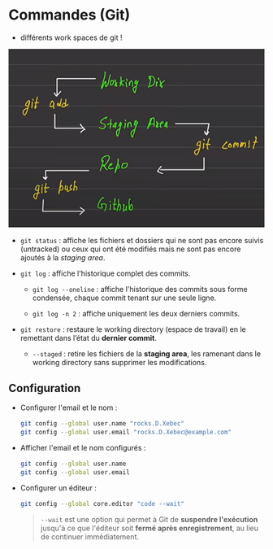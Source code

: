 # Commandes   (Git)
- différents work  spaces  de git ! 

<p align="center">
  <img src="git.png" alt="diffrents-git-work-spaces">
</p>


- `git status` : affiche les fichiers et dossiers qui ne sont pas encore suivis (untracked) ou ceux qui ont été modifiés mais ne sont pas encore ajoutés à la *staging area*.

- `git log` : affiche l'historique complet des commits.

    - `git log --oneline` : affiche l'historique des commits sous forme condensée, chaque commit tenant sur une seule ligne.

    - `git log -n 2` : affiche uniquement les deux derniers commits.

- `git restore` : restaure le working directory (espace de travail) en le remettant dans l’état du **dernier commit**.

    - `--staged` : retire les fichiers de la **staging area**, les ramenant dans le working directory sans supprimer les modifications.




## Configuration

- Configurer l'email et le nom :
    ```bash
    git config --global user.name "rocks.D.Xebec"  
    git config --global user.email "rocks.D.Xebec@example.com"
    ```

- Afficher l'email et le nom configurés :
    ```bash
    git config --global user.name  
    git config --global user.email
    ```

- Configurer un éditeur :
    ```bash
    git config --global core.editor "code --wait"
    ```
    > `--wait` est une option qui permet à Git de **suspendre l'exécution** jusqu'à ce que l'éditeur soit **fermé après enregistrement**, au lieu de continuer immédiatement.
